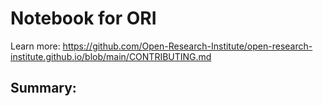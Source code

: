 # Notebook for ORI
Learn more:
https://github.com/Open-Research-Institute/open-research-institute.github.io/blob/main/CONTRIBUTING.md

## Summary:
